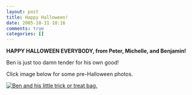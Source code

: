 ```yaml
---
layout: post
title: Happy Halloween!
date: 2005-10-31 10:16
comments: true
categories: []
---
```

<strong>HAPPY HALLOWEEN EVERYBODY, from Peter, Michelle, and Benjamin!</strong>

Ben is just too damn tender for his own good!

Click image below for some pre-Halloween photos.

<a href="http://photos.filias.com/main.php?g2_view=core.ShowItem&g2_itemId=22619"><img class=photo src="http://photos.filias.com/main.php?g2_view=core.DownloadItem&g2_itemId=22626&g2_serialNumber=2" alt="Ben and his little trick or treat bag." /></a>
